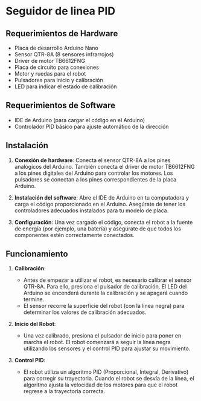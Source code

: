 # Seguidor de linea PID

## Requerimientos de Hardware

- Placa de desarrollo Arduino Nano
- Sensor QTR-8A (8 sensores infrarrojos)
- Driver de motor TB6612FNG
- Placa de circuito para conexiones
- Motor y ruedas para el robot
- Pulsadores para inicio y calibración
- LED para indicar el estado de calibración

## Requerimientos de Software

- IDE de Arduino (para cargar el código en el Arduino)
- Controlador PID básico para ajuste automático de la dirección

## Instalación

1. **Conexión de hardware**: Conecta el sensor QTR-8A a los pines analógicos del Arduino. También conecta el driver de motor TB6612FNG a los pines digitales del Arduino para controlar los motores. Los pulsadores se conectan a los pines correspondientes de la placa Arduino.
   
2. **Instalación del software**: Abre el IDE de Arduino en tu computadora y carga el código proporcionado en el Arduino. Asegúrate de tener los controladores adecuados instalados para tu modelo de placa.

3. **Configuración**: Una vez cargado el código, conecta el robot a la fuente de energía (por ejemplo, una batería) y asegúrate de que todos los componentes estén correctamente conectados.

## Funcionamiento

1. **Calibración**: 
   - Antes de empezar a utilizar el robot, es necesario calibrar el sensor QTR-8A. Para ello, presiona el pulsador de calibración. El LED del Arduino se encenderá durante la calibración y se apagará cuando termine.
   - El sensor recorre la superficie del robot (con la línea negra) para determinar los valores de calibración adecuados.

2. **Inicio del Robot**:
   - Una vez calibrado, presiona el pulsador de inicio para poner en marcha el robot. El robot comenzará a seguir la línea negra utilizando los sensores y el control PID para ajustar su movimiento.

3. **Control PID**: 
   - El robot utiliza un algoritmo PID (Proporcional, Integral, Derivativo) para corregir su trayectoria. Cuando el robot se desvía de la línea, el algoritmo ajusta la velocidad de los motores para que el robot regrese a la trayectoria correcta.
